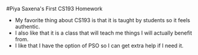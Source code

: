 #Piya Saxena's First CS193 Homework
- My favorite thing about CS193 is that it is taught by students so it feels authentic.
- I also like that it is a class that will teach me things I will actually benefit from.
- I like that I have the option of PSO so I can get extra help if I need it.
